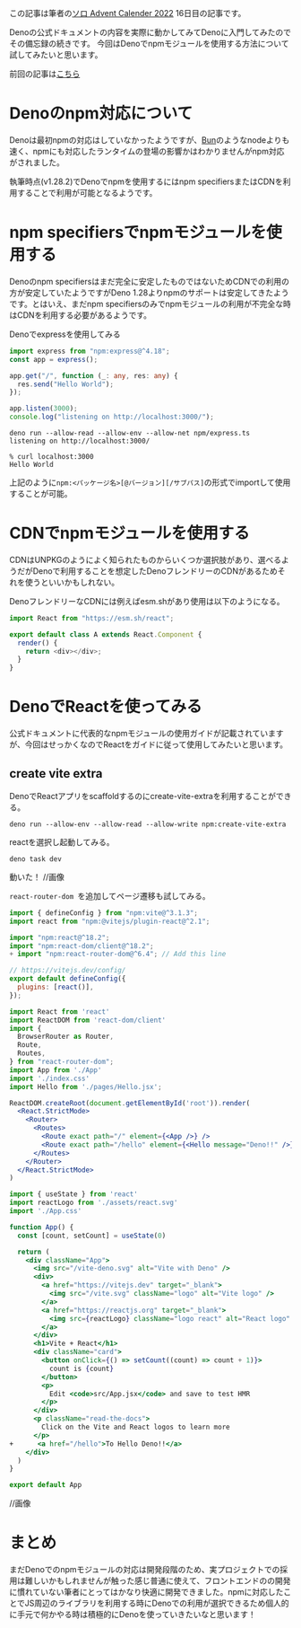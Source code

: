 この記事は筆者の[ソロ Advent Calender 2022](https://qiita.com/advent-calendar/2022/panda) 16日目の記事です。

Denoの公式ドキュメントの内容を実際に動かしてみてDenoに入門してみたのでその備忘録の続きです。
今回はDenoでnpmモジュールを使用する方法について試してみたいと思います。

前回の記事は[こちら](https://qiita.com/JY8752/private/a00866917626a8719ebb)

# Denoのnpm対応について
Denoは最初npmの対応はしていなかったようですが、[Bun](https://bun.sh/)のようなnodeよりも速く、npmにも対応したランタイムの登場の影響かはわかりませんがnpm対応がされました。

執筆時点(v1.28.2)でDenoでnpmを使用するにはnpm specifiersまたはCDNを利用することで利用が可能となるようです。

# npm specifiersでnpmモジュールを使用する
Denoのnpm specifiersはまだ完全に安定したものではないためCDNでの利用の方が安定していたようですがDeno 1.28よりnpmのサポートは安定してきたようです。とはいえ、まだnpm specifiersのみでnpmモジュールの利用が不完全な時はCDNを利用する必要があるようです。

Denoでexpressを使用してみる
```typescript:express.ts
import express from "npm:express@^4.18";
const app = express();

app.get("/", function (_: any, res: any) {
  res.send("Hello World");
});

app.listen(3000);
console.log("listening on http://localhost:3000/");
```

```
deno run --allow-read --allow-env --allow-net npm/express.ts
listening on http://localhost:3000/

% curl localhost:3000
Hello World
```

上記のように```npm:<パッケージ名>[@バージョン][/サブパス]```の形式でimportして使用することが可能。

# CDNでnpmモジュールを使用する
CDNはUNPKGのようによく知られたものからいくつか選択肢があり、選べるようだがDenoで利用することを想定したDenoフレンドリーのCDNがあるためそれを使うといいかもしれない。

DenoフレンドリーなCDNには例えばesm.shがあり使用は以下のようになる。

```typescript
import React from "https://esm.sh/react";

export default class A extends React.Component {
  render() {
    return <div></div>;
  }
}
```


# DenoでReactを使ってみる
公式ドキュメントに代表的なnpmモジュールの使用ガイドが記載されていますが、今回はせっかくなのでReactをガイドに従って使用してみたいと思います。

## create vite extra
DenoでReactアプリをscaffoldするのにcreate-vite-extraを利用することができる。

```
deno run --allow-env --allow-read --allow-write npm:create-vite-extra
```

reactを選択し起動してみる。
```
deno task dev
```

動いた！
//画像

```react-router-dom ```を追加してページ遷移も試してみる。

```diff_typescript:vite.config.mjs
import { defineConfig } from "npm:vite@^3.1.3";
import react from "npm:@vitejs/plugin-react@^2.1";

import "npm:react@^18.2";
import "npm:react-dom/client@^18.2";
+ import "npm:react-router-dom@^6.4"; // Add this line

// https://vitejs.dev/config/
export default defineConfig({
  plugins: [react()],
});
```

```javascript:main.jsx
import React from 'react'
import ReactDOM from 'react-dom/client'
import {
  BrowserRouter as Router,
  Route,
  Routes,
} from "react-router-dom";
import App from './App'
import './index.css'
import Hello from './pages/Hello.jsx';

ReactDOM.createRoot(document.getElementById('root')).render(
  <React.StrictMode>
    <Router>
      <Routes>
        <Route exact path="/" element={<App />} />
        <Route exact path="/hello" element={<Hello message="Deno!!" />} />
      </Routes>
    </Router>
  </React.StrictMode>
)
```

```diff_javascript:App.jsx
import { useState } from 'react'
import reactLogo from './assets/react.svg'
import './App.css'

function App() {
  const [count, setCount] = useState(0)

  return (
    <div className="App">
      <img src="/vite-deno.svg" alt="Vite with Deno" />
      <div>
        <a href="https://vitejs.dev" target="_blank">
          <img src="/vite.svg" className="logo" alt="Vite logo" />
        </a>
        <a href="https://reactjs.org" target="_blank">
          <img src={reactLogo} className="logo react" alt="React logo" />
        </a>
      </div>
      <h1>Vite + React</h1>
      <div className="card">
        <button onClick={() => setCount((count) => count + 1)}>
          count is {count}
        </button>
        <p>
          Edit <code>src/App.jsx</code> and save to test HMR
        </p>
      </div>
      <p className="read-the-docs">
        Click on the Vite and React logos to learn more
      </p>
+      <a href="/hello">To Hello Deno!!</a>
    </div>
  )
}

export default App
```

//画像

# まとめ
まだDenoでのnpmモジュールの対応は開発段階のため、実プロジェクトでの採用は難しいかもしれませんが触った感じ普通に使えて、フロントエンドのの開発に慣れていない筆者にとってはかなり快適に開発できました。npmに対応したことでJS周辺のライブラリを利用する時にDenoでの利用が選択できるため個人的に手元で何かやる時は積極的にDenoを使っていきたいなと思います！